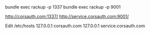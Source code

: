 bundle exec rackup -p 1337
bundle exec rackup -p 9001

http://corsauth.com:1337/
http://service.corsauth.com:9001/

Edit /etc/hosts
127.0.0.1 corsauth.com
127.0.0.1 service.corsauth.com